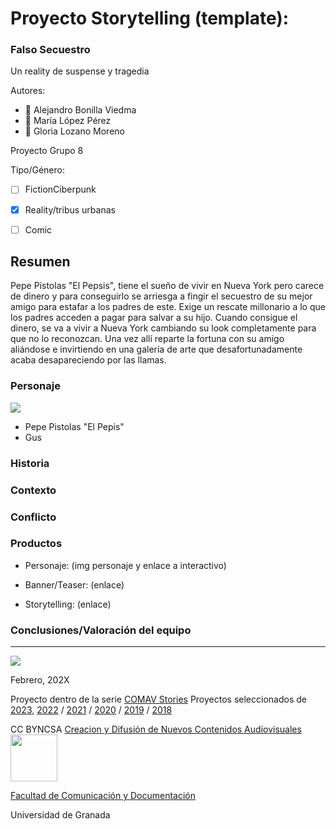  
# Proyecto Storytelling (template): 
### Falso Secuestro
Un reality de suspense y tragedia

Autores:  
<!---
Gloria Lozano Moreno
María López Pérez
Alejandro Bonilla Viedma
-->

- :man: Alejandro Bonilla Viedma
- :woman: María López Pérez
- :woman: Gloria Lozano Moreno 


Proyecto Grupo 8 

Tipo/Género:  
- [ ] FictionCiberpunk  
- [x] Reality/tribus urbanas  
- [ ] Comic



## Resumen
Pepe Pistolas "El Pepsis", tiene el sueño de vivir en Nueva York pero carece de dinero y para conseguirlo se arriesga a fingir el secuestro de su mejor amigo para estafar a los padres de este. Exige un rescate millonario a lo que los padres acceden a pagar para salvar a su hijo.
Cuando consigue el dinero, se va a vivir a Nueva York cambiando su look completamente para que no lo reconozcan. Una vez allí reparte la fortuna con su amigo aliándose e invirtiendo en una galería de arte que desafortunadamente acaba desapareciendo por las llamas.

### Personaje

![](img-nobody.png)

- Pepe Pistolas "El Pepis"
- Gus


### Historia


### Contexto


### Conflicto 



### Productos

- Personaje: (img personaje y enlace a interactivo) 


- Banner/Teaser:  (enlace) 


- Storytelling: (enlace) 




### Conclusiones/Valoración del equipo

------
![](https://upload.wikimedia.org/wikipedia/commons/thumb/6/62/CC-BY-SA-Andere_Wikis_%28v%29.svg/200px-CC-BY-SA-Andere_Wikis_%28v%29.svg.png)




<!---
Lista completa de emojis de markDown - https://gist.github.com/rxaviers/7360908) 
-->



Febrero, 202X

Proyecto dentro de la serie [COMAV Stories](https://github.com/mgea/storytelling/blob/master/What_is_a_digital_storytelling.md) 
Proyectos seleccionados de [2023](https://github.com/mgea/storytelling/tree/master/2023), [2022](https://github.com/mgea/storytelling/blob/master/2022/readme.md) / [2021](https://github.com/mgea/storytelling/blob/master/2021/readme.md) / [2020](https://github.com/mgea/storytelling/blob/master/2020/readme.md)  / 
[2019](https://github.com/mgea/storytelling/blob/master/2019/readme.md) / [2018](https://github.com/mgea/storytelling/blob/master/2018/readme.md) 

CC BYNCSA  [Creacion y Difusión de Nuevos Contenidos Audiovisuales](http://utopolis.ugr.es/medialab)
<img src="https://mirrors.creativecommons.org/presskit/buttons/88x31/png/by-nc-sa.png"  width="75" > 

[Facultad de Comunicación y Documentación](http://fcd.ugr.es)

Universidad de Granada
